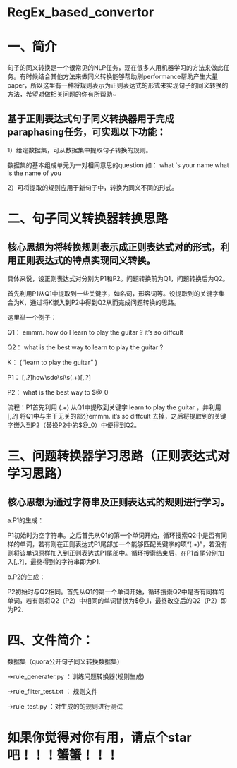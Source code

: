 # RegEx_based_convertor

# 一、简介

句子的同义转换是一个很常见的NLP任务，现在很多人用机器学习的方法来做此任务。有时候结合其他方法来做同义转换能够帮助刷performance帮助产生大量paper，所以这里有一种将规则表示为正则表达式的形式来实现句子的同义转换的方法，希望对做相关问题的你有所帮助~

## 基于正则表达式句子同义转换器用于完成paraphasing任务，可实现以下功能：

1）给定数据集，可从数据集中提取句子转换的规则。

数据集的基本组成单元为一对相同意思的question
如：
what 's your name
what is the name of you

2）可将提取的规则应用于新句子中，转换为同义不同的形式。

# 二、句子同义转换器转换思路
## 核心思想为将转换规则表示成正则表达式对的形式，利用正则表达式的特点实现同义转换。

具体来说，设正则表达式对分别为P1和P2。问题转换前为Q1，问题转换后为Q2。

首先利用P1从Q1中提取到一些关键字，如名词，形容词等。设提取到的关键字集合为K，通过将K嵌入到P2中得到Q2从而完成问题转换的思路。

这里举一个例子：

Q1： emmm. how do I learn to play the guitar ? it’s so diffcult 

Q2： what is the best way to learn to play the guitar ?  

K：  {“learn to play the guitar” }

P1：  [\,\.\?]how\sdo\si\s(.+)[\,\.\?]

P2：  what is the best way to $@_0

流程：P1首先利用 (.+) 从Q1中提取到关键字 learn to play the guitar ，并利用[\,\.\?] 将Q1中与主干无关的部分emmm. it’s so diffcult  去掉，之后将提取到的关键字嵌入到P2（替换P2中的$@_0）中便得到Q2。
# 三、问题转换器学习思路（正则表达式对学习思路）
## 核心思想为通过字符串及正则表达式的规则进行学习。

a.P1的生成：

P1初始时为空字符串。之后首先从Q1的第一个单词开始，循环搜索Q2中是否有同样的单词，若有则在正则表达式P1尾部加一个能够匹配关键字的项“(.+)”，若没有则将该单词原样加入到正则表达式P1尾部中。循环搜索结束后，在P1首尾分别加入[\,\.\?]，最终得到的字符串即为P1.

b.P2的生成：

P2初始时与Q2相同。首先从Q1的第一个单词开始，循环搜索Q2中是否有同样的单词，若有则将Q2（P2）中相同的单词替换为$@_i，最终改变后的Q2（P2）即为P2.

# 四、文件简介：

数据集（quora公开句子同义转换数据集）

->rule_generater.py ：训练问题转换器(规则生成)

->rule_filter_test.txt ： 规则文件

->rule_test.py ：对生成的的规则进行测试


# 如果你觉得对你有用，请点个star吧！！！蟹蟹！！！


